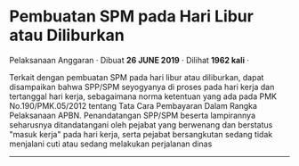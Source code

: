 Pembuatan SPM pada Hari Libur atau Diliburkan
=============================================

Pelaksanaan Anggaran · Dibuat **26 JUNE 2019** · Dilihat **1962 kali** ·

Terkait dengan pembuatan SPM pada hari libur atau diliburkan, dapat disampaikan bahwa SPP/SPM seyogyanya di proses pada hari kerja dan tertanggal hari kerja, sebagaimana norma ketentuan yang ada pada PMK No.190/PMK.05/2012 tentang Tata Cara Pembayaran Dalam Rangka Pelaksanaan APBN. Penandatangan SPP/SPM beserta lampirannya seharusnya ditandatangani oleh pejabat yang berwenang dan berstatus "masuk kerja" pada hari kerja, serta pejabat bersangkutan sedang tidak menjalani cuti atau sedang melakukan perjalanan dinas

  
  
  

* * *